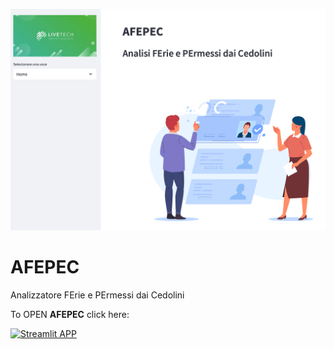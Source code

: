 ![image](./immagini/afepec.png)

# AFEPEC
Analizzatore FErie e PErmessi dai Cedolini

To OPEN **AFEPEC** click here: 

[![Streamlit APP](https://static.streamlit.io/badges/streamlit_badge_black_white.svg)](https://afepec.streamlit.app/)
